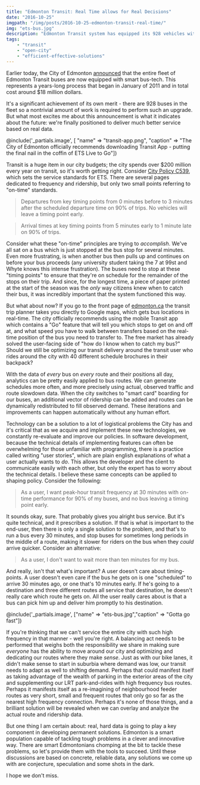 ```yaml
---
title: "Edmonton Transit: Real Time allows for Real Decisions"
date: "2016-10-25"
imgpath: "/img/posts/2016-10-25-edmonton-transit-real-time/"
img: "ets-bus.jpg"
description: "Edmonton Transit system has equipped its 928 vehicles with real-time technology at a cost of $18 million. We need to focus on getting more data and analyzing it, to provide data-based transit."
tags: 
    - "transit"
    - "open-city"
    - "efficient-effective-solutions"
---
```


Earlier today, the City of Edmonton [announced](http://www.mailoutinteractive.com/Industry/View.aspx?id=855590&q=1104160819&qz=b395a2)
that the entire fleet of Edmonton Transit buses are now equipped with smart bus-tech. This represents a years-long process
that began in January of 2011 and in total cost around $18 million dollars.

It's a significant achievement of its own merit - there are 928 buses in the fleet so a nontrivial amount of
work is required to perform such an upgrade. But what most excites me about this announcement is what it indicates about the future:
we're finally positioned to deliver much better service based on real data.

@include('_partials.image', [ "name" => "transit-app.png", "caption" => "The City of Edmonton officially recommends downloading Transit App - putting the final nail in the coffin of ETS Live to Go"])

Transit is a huge item in our city budgets; the city spends over $200 million every year on transit, so it's worth getting right.
Consider [City Policy C539](https://www.edmonton.ca/transportation/C539.pdf), which sets the service standards for ETS.
There are several pages dedicated to frequency and ridership, but only two small points referring to "on-time" standards.

> Departures from key timing points from 0 minutes before to 3 minutes after the scheduled
  departure time on 90% of trips. No vehicles will leave a timing point early.
  
> Arrival times at key timing points from 5 minutes early to 1 minute late on 90% of trips. 

Consider what these "on-time" principles are trying to *accomplish*. We've all sat on a bus which is just stopped at the
bus stop for several minutes. Even more frustrating, is when another bus then pulls up and continues on before your bus proceeds
(any university student taking the 7 at 99st and Whyte knows this intense frustration). The buses need to stop at these "timing points"
to ensure that they're on schedule for the remainder of the stops on their trip. And since, for the longest time, a piece of paper
printed at the start of the season was the *only* way citizens knew when to catch their bus, it was incredibly important that
the system functioned this way.

But what about now? If you go to the front page of [edmonton.ca](https://edmonton.ca) the transit trip planner takes you
directly to Google maps, which gets bus locations in real-time. The city officially recommends using the mobile Transit app
which contains a "Go" feature that will tell you which stops to get on and off at, and what speed you have to walk between transfers based on the real-time
position of the bus you need to transfer to. The free market has already solved the user-facing side of "how do I know when to catch my bus?"
Should we still be optimizing our transit delivery around the transit user who rides around the city with 40 different schedule
brochures in their backpack?

With the data of *every* bus on *every* route and their positions all day, analytics can be pretty easily applied to bus routes. We can generate schedules
more often, and more precisely using actual, observed traffic and route slowdown data. When the city switches to "smart card" boarding
for our buses, an additional vector of ridership can be added and routes can be dynamically redistributed to fill observed demand. These iterations and
improvements can happen automatically without any human effort.

Technology can be a solution to a lot of logistical problems the City has and it's critical that as we acquire and implement
these new technologies, we constantly re-evaluate and improve our policies. In software development, because the technical details
of implementing features can often be overwhelming for those unfamiliar with programming, there is a practice called writing
"user stories", which are plain english explanations of what a user actually wants to *do*. This allows the developer and the client
to communicate easily with each other, but only the expert has to worry about the technical details. I believe these same concepts can
be applied to shaping policy. Consider the following:

> As a user, I want peak-hour transit frequency at 30 minutes with on-time performance for 90% of my buses, and no bus leaving a timing point early.

It sounds okay, sure. That probably gives you alright bus service. But it's quite technical, and it prescribes a solution. 
If that is what is important to the end-user, then there is only a single solution to the problem, and that's to run a bus every 30 minutes,
and stop buses for sometimes long periods in the middle of a route, making it slower for riders on the bus when they *could*
arrive quicker. Consider an alternative:

> As a user, I don't want to wait more than ten minutes for my bus.

And really, isn't that what's important? A user doesn't care about timing-points. A user doesn't even care if the bus he gets on
is one "scheduled" to arrive 30 minutes ago, or one that's 10 minutes early. If he's going to a destination and three different routes
all service that destination, he doesn't really care which route he gets on. All the user really cares about is that a bus
can pick him up and deliver him promptly to his destination.

@include('_partials.image', ["name" => "ets-bus.jpg","caption" => "Gotta go fast"])

If you're thinking that we can't service the entire city with such high frequency in that manner - well you're right. A balancing
act needs to be performed that weighs both the responsibility we share in making sure *everyone* has the ability to move
around our city and optimizing and dedicating our routes where they make *sense*. Just as with our bike lanes, it didn't make
sense to start in suburbia where demand was low, our transit needs to adapt as well to shifting demand. Perhaps that could manifest itself
as taking advantage of the wealth of parking in the exterior areas of the city and supplementing our LRT park-and-rides with
high frequency bus routes. Perhaps it manifests itself as a re-imagining of neighbourhood feeder routes as very short, small and frequent
routes that only go so far as the nearest high frequency connection. Perhaps it's none of those things, and a brilliant solution will be revealed
when we can overlay and analyze the actual route and ridership data.

But one thing I am certain about: real, hard data is going to play a key component in developing permanent solutions.
Edmonton is a smart population capable of tackling tough problems in a clever and innovative way. There are smart Edmontonians
chomping at the bit to tackle these problems, so let's provide them with the tools to succeed. Until these discussions
are based on concrete, reliable data, any solutions we come up with are conjecture, speculation and some shots in the dark. 

I hope we don't miss.
